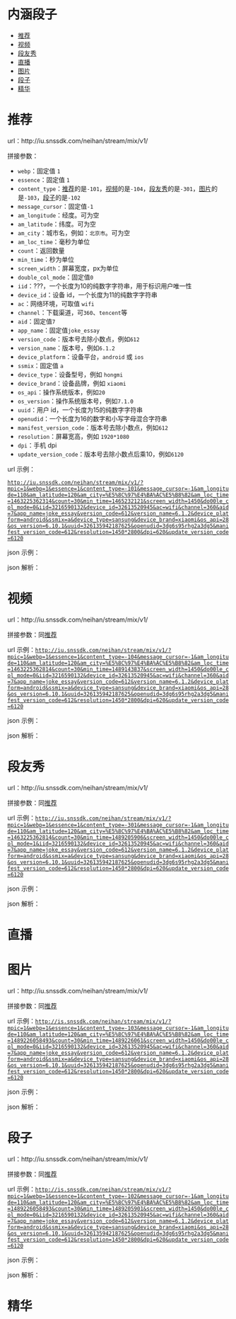# 内涵段子 #
- [推荐](#recommend)
- [视频](#video)
- [段友秀](#video_show)
- [直播](#live)
- [图片](#picture)
- [段子](#joke)
- [精华](#essence)

<h1 id="recommend">推荐</h1>
url：http://iu.snssdk.com/neihan/stream/mix/v1/

拼接参数：

- `webp`：固定值 `1`
- `essence`：固定值 `1`
- `content_type`：[推荐](#recommend)的是`-101`，[视频](#video)的是`-104`，[段友秀](#video_show)的是`-301`，[图片](#picture)的是`-103`，[段子](#joke)的是`-102`
- `message_cursor`：固定值`-1`
- `am_longitude`：经度。可为空
- `am_latitude`：纬度。可为空
- `am_city`：城市名，例如：`北京市`。可为空
- `am_loc_time`：毫秒为单位
- `count`：返回数量
- `min_time`：秒为单位
- `screen_width`：屏幕宽度，px为单位
- `double_col_mode`：固定值`0`
- `iid`：???，一个长度为10的纯数字字符串，用于标识用户唯一性
- `device_id`：设备 id，一个长度为11的纯数字字符串
- `ac`：网络环境，可取值 `wifi`
- `channel`：下载渠道，可`360`、`tencent`等
- `aid`：固定值`7`
- `app_name`：固定值`joke_essay`
- `version_code`：版本号去除小数点，例如`612`
- `version_name`：版本号，例如`6.1.2`
- `device_platform`：设备平台，`android` 或 `ios`
- `ssmix`：固定值 `a`
- `device_type`：设备型号，例如 `hongmi`
- `device_brand`：设备品牌，例如 `xiaomi`
- `os_api`：操作系统版本，例如`20`
- `os_version`：操作系统版本号，例如`7.1.0`
- `uuid`：用户 id，一个长度为15的纯数字字符串
- `openudid`：一个长度为16的数字和小写字母混合字符串
- `manifest_version_code`：版本号去除小数点，例如`612`
- `resolution`：屏幕宽高，例如 `1920*1080`
- `dpi`：手机 dpi
- `update_version_code`：版本号去除小数点后乘10，例如`6120`

url 示例：

[`http://iu.snssdk.com/neihan/stream/mix/v1/?mpic=1&webp=1&essence=1&content_type=-101&message_cursor=-1&am_longitude=110&am_latitude=120&am_city=%E5%8C%97%E4%BA%AC%E5%B8%82&am_loc_time=1463225362314&count=30&min_time=1465232121&screen_width=1450&do00le_col_mode=0&iid=3216590132&device_id=32613520945&ac=wifi&channel=360&aid=7&app_name=joke_essay&version_code=612&version_name=6.1.2&device_platform=android&ssmix=a&device_type=sansung&device_brand=xiaomi&os_api=28&os_version=6.10.1&uuid=326135942187625&openudid=3dg6s95rhg2a3dg5&manifest_version_code=612&resolution=1450*2800&dpi=620&update_version_code=6120`](http://iu.snssdk.com/neihan/stream/mix/v1/?mpic=1&webp=1&essence=1&content_type=-101&message_cursor=-1&am_longitude=110&am_latitude=120&am_city=%E5%8C%97%E4%BA%AC%E5%B8%82&am_loc_time=1463225362314&count=30&min_time=1465232121&screen_width=1450&do00le_col_mode=0&iid=3216590132&device_id=32613520945&ac=wifi&channel=360&aid=7&app_name=joke_essay&version_code=612&version_name=6.1.2&device_platform=android&ssmix=a&device_type=sansung&device_brand=xiaomi&os_api=28&os_version=6.10.1&uuid=326135942187625&openudid=3dg6s95rhg2a3dg5&manifest_version_code=612&resolution=1450*2800&dpi=620&update_version_code=6120)

json 示例：

json 解析：

<h1 id="video">视频</h1>
url：http://iu.snssdk.com/neihan/stream/mix/v1/

拼接参数：同[推荐](#recommend)

url 示例：[`http://iu.snssdk.com/neihan/stream/mix/v1/?mpic=1&webp=1&essence=1&content_type=-104&message_cursor=-1&am_longitude=110&am_latitude=120&am_city=%E5%8C%97%E4%BA%AC%E5%B8%82&am_loc_time=1463225362814&count=30&min_time=1489143837&screen_width=1450&do00le_col_mode=0&iid=3216590132&device_id=32613520945&ac=wifi&channel=360&aid=7&app_name=joke_essay&version_code=612&version_name=6.1.2&device_platform=android&ssmix=a&device_type=sansung&device_brand=xiaomi&os_api=28&os_version=6.10.1&uuid=326135942187625&openudid=3dg6s95rhg2a3dg5&manifest_version_code=612&resolution=1450*2800&dpi=620&update_version_code=6120`](http://iu.snssdk.com/neihan/stream/mix/v1/?mpic=1&webp=1&essence=1&content_type=-104&message_cursor=-1&am_longitude=110&am_latitude=120&am_city=%E5%8C%97%E4%BA%AC%E5%B8%82&am_loc_time=1463225362814&count=30&min_time=1489143837&screen_width=1450&do00le_col_mode=0&iid=3216590132&device_id=32613520945&ac=wifi&channel=360&aid=7&app_name=joke_essay&version_code=612&version_name=6.1.2&device_platform=android&ssmix=a&device_type=sansung&device_brand=xiaomi&os_api=28&os_version=6.10.1&uuid=326135942187625&openudid=3dg6s95rhg2a3dg5&manifest_version_code=612&resolution=1450*2800&dpi=620&update_version_code=6120)

json 示例：

json 解析：

<h1 id="video_show">段友秀</h1>
url：http://iu.snssdk.com/neihan/stream/mix/v1/

拼接参数：同[推荐](#recommend)

url 示例：[`http://iu.snssdk.com/neihan/stream/mix/v1/?mpic=1&webp=1&essence=1&content_type=-301&message_cursor=-1&am_longitude=110&am_latitude=120&am_city=%E5%8C%97%E4%BA%AC%E5%B8%82&am_loc_time=1463225362814&count=30&min_time=1489205906&screen_width=1450&do00le_col_mode=1&iid=3216590132&device_id=32613520945&ac=wifi&channel=360&aid=7&app_name=joke_essay&version_code=612&version_name=6.1.2&device_platform=android&ssmix=a&device_type=sansung&device_brand=xiaomi&os_api=28&os_version=6.10.1&uuid=326135942187625&openudid=3dg6s95rhg2a3dg5&manifest_version_code=612&resolution=1450*2800&dpi=620&update_version_code=6120`](http://iu.snssdk.com/neihan/stream/mix/v1/?mpic=1&webp=1&essence=1&content_type=-301&message_cursor=-1&am_longitude=110&am_latitude=120&am_city=%E5%8C%97%E4%BA%AC%E5%B8%82&am_loc_time=1463225362814&count=30&min_time=1489205906&screen_width=1450&do00le_col_mode=1&iid=3216590132&device_id=32613520945&ac=wifi&channel=360&aid=7&app_name=joke_essay&version_code=612&version_name=6.1.2&device_platform=android&ssmix=a&device_type=sansung&device_brand=xiaomi&os_api=28&os_version=6.10.1&uuid=326135942187625&openudid=3dg6s95rhg2a3dg5&manifest_version_code=612&resolution=1450*2800&dpi=620&update_version_code=6120)

json 示例：

json 解析：

<h1 id="live">直播</h1>


<h1 id="picture">图片</h1>
url：http://iu.snssdk.com/neihan/stream/mix/v1/

拼接参数：同[推荐](#recommend)

url 示例：[`http://is.snssdk.com/neihan/stream/mix/v1/?mpic=1&webp=1&essence=1&content_type=-103&message_cursor=-1&am_longitude=110&am_latitude=120&am_city=%E5%8C%97%E4%BA%AC%E5%B8%82&am_loc_time=1489226058493&count=30&min_time=1489226061&screen_width=1450&do00le_col_mode=0&iid=3216590132&device_id=32613520945&ac=wifi&channel=360&aid=7&app_name=joke_essay&version_code=612&version_name=6.1.2&device_platform=android&ssmix=a&device_type=sansung&device_brand=xiaomi&os_api=28&os_version=6.10.1&uuid=326135942187625&openudid=3dg6s95rhg2a3dg5&manifest_version_code=612&resolution=1450*2800&dpi=620&update_version_code=6120`](http://is.snssdk.com/neihan/stream/mix/v1/?mpic=1&webp=1&essence=1&content_type=-103&message_cursor=-1&am_longitude=110&am_latitude=120&am_city=%E5%8C%97%E4%BA%AC%E5%B8%82&am_loc_time=1489226058493&count=30&min_time=1489226061&screen_width=1450&do00le_col_mode=0&iid=3216590132&device_id=32613520945&ac=wifi&channel=360&aid=7&app_name=joke_essay&version_code=612&version_name=6.1.2&device_platform=android&ssmix=a&device_type=sansung&device_brand=xiaomi&os_api=28&os_version=6.10.1&uuid=326135942187625&openudid=3dg6s95rhg2a3dg5&manifest_version_code=612&resolution=1450*2800&dpi=620&update_version_code=6120)

json 示例：

json 解析：

<h1 id="joke">段子</h1>
url：http://iu.snssdk.com/neihan/stream/mix/v1/

拼接参数：同[推荐](#recommend)

url 示例：[`http://is.snssdk.com/neihan/stream/mix/v1/?mpic=1&webp=1&essence=1&content_type=-102&message_cursor=-1&am_longitude=110&am_latitude=120&am_city=%E5%8C%97%E4%BA%AC%E5%B8%82&am_loc_time=1489226058493&count=30&min_time=1489205901&screen_width=1450&do00le_col_mode=0&iid=3216590132&device_id=32613520945&ac=wifi&channel=360&aid=7&app_name=joke_essay&version_code=612&version_name=6.1.2&device_platform=android&ssmix=a&device_type=sansung&device_brand=xiaomi&os_api=28&os_version=6.10.1&uuid=326135942187625&openudid=3dg6s95rhg2a3dg5&manifest_version_code=612&resolution=1450*2800&dpi=620&update_version_code=6120`](http://is.snssdk.com/neihan/stream/mix/v1/?mpic=1&webp=1&essence=1&content_type=-102&message_cursor=-1&am_longitude=110&am_latitude=120&am_city=%E5%8C%97%E4%BA%AC%E5%B8%82&am_loc_time=1489226058493&count=30&min_time=1489205901&screen_width=1450&do00le_col_mode=0&iid=3216590132&device_id=32613520945&ac=wifi&channel=360&aid=7&app_name=joke_essay&version_code=612&version_name=6.1.2&device_platform=android&ssmix=a&device_type=sansung&device_brand=xiaomi&os_api=28&os_version=6.10.1&uuid=326135942187625&openudid=3dg6s95rhg2a3dg5&manifest_version_code=612&resolution=1450*2800&dpi=620&update_version_code=6120)

json 示例：

json 解析：

<h1 id="essence">精华</h1>